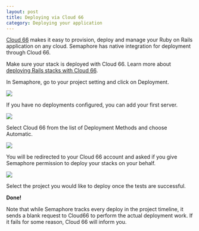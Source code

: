 ```yaml
---
layout: post
title: Deploying via Cloud 66
category: Deploying your application
---
```


[Cloud 66](https://www.cloud66.com) makes it easy to provision, deploy and manage your Ruby on Rails application on any cloud. Semaphore has native integration for deployment through Cloud 66.

Make sure your stack is deployed with Cloud 66. Learn more about [deploying Rails stacks with Cloud 66](https://www.cloud66.com/help/first_stack).

In Semaphore, go to your project setting and click on Deployment.

<img src="/docs/assets/img/cloud66-integration/project_settings.png" class="img-responsive">

If you have no deployments configured, you can add your first server.

<img src="/docs/assets/img/cloud66-integration/project_settings_deployment.png" class="img-responsive">

Select Cloud 66 from the list of Deployment Methods and choose Automatic.

<img src="/docs/assets/img/deployment-method.png" class="img-responsive">

You will be redirected to your Cloud 66 account and asked if you give Semaphore permission to deploy your stacks on your behalf.

<img src="/docs/assets/img/cloud66-integration/oauth_access_rights.png" class="img-responsive">


Select the project you would like to deploy once the tests are successful.

__Done!__

Note that while Semaphore tracks every deploy in the project timeline, it sends a blank request to Cloud66 to perform the actual deployment work. If it fails for some reason, Cloud 66 will inform you.
